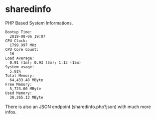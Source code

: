 # sharedinfo

PHP Based System Informations.

```
Bootup Time:
  2019-08-06 19:07
CPU Clock:
  1799.997 MHz
CPU Core Count:
  16
Load Average:
  0.91 (1m); 0.93 (5m); 1.13 (15m)
System usage:
  5.81%
Total Memory:
  64,433.48 MByte
Free Memory:
  5,723.00 MByte
Used Memory:
  38,265.13 MByte
```

There is also an JSON endpoint (sharedinfo.php?json) with much more infos.
